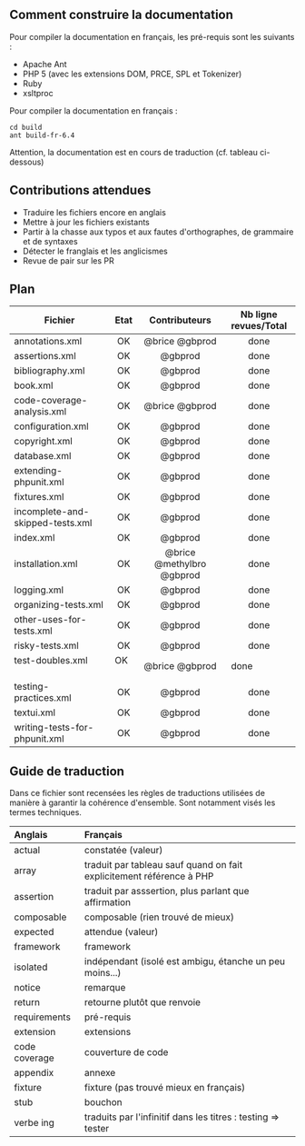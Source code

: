 ## Comment construire la documentation

Pour compiler la documentation en français, les pré-requis sont les suivants :

- Apache Ant
- PHP 5 (avec les extensions DOM, PRCE, SPL et Tokenizer)
- Ruby
- xsltproc

Pour compiler la documentation en français :

    cd build
    ant build-fr-6.4

Attention, la documentation est en cours de traduction (cf. tableau ci-dessous)


## Contributions attendues

 * Traduire les fichiers encore en anglais
 * Mettre à jour les fichiers existants
 * Partir à la chasse aux typos et aux fautes d'orthographes, de grammaire et de syntaxes
 * Détecter le franglais et les anglicismes
 * Revue de pair sur les PR


## Plan

| Fichier                           | Etat      | Contributeurs     | Nb ligne revues/Total    |
| --------------------------------- | :-------: | :---------------: | :----------------------: |
| annotations.xml                   | OK        | @brice @gbprod    | done                     |
| assertions.xml                    | OK        | @gbprod           | done                     |
| bibliography.xml                  | OK        | @gbprod           | done                     |
| book.xml                          | OK        | @gbprod           | done                     |
| code-coverage-analysis.xml        | OK        | @brice @gbprod    | done                     |
| configuration.xml                 | OK        | @gbprod           | done                     |
| copyright.xml                     | OK        | @gbprod           | done                     |
| database.xml                      | OK        | @gbprod           | done                     |
| extending-phpunit.xml             | OK        | @gbprod           | done                     |
| fixtures.xml                      | OK        | @gbprod           | done                     |
| incomplete-and-skipped-tests.xml  | OK        | @gbprod           | done                     |
| index.xml                         | OK        | @gbprod           | done                     |
| installation.xml                  | OK        | @brice @methylbro @gbprod | done             |
| logging.xml                       | OK        | @gbprod           | done                     |
| organizing-tests.xml              | OK        | @gbprod           | done                     |
| other-uses-for-tests.xml          | OK        | @gbprod           | done                     |
| risky-tests.xml                   | OK        | @gbprod           | done                     |
| test-doubles.xml                  | OK        | @brice @gbprod    | done                     |
| testing-practices.xml             | OK        | @gbprod           | done                     |
| textui.xml                        | OK        | @gbprod           | done                     |
| writing-tests-for-phpunit.xml     | OK        | @gbprod           | done                     |

## Guide de traduction

Dans ce fichier sont recensées les règles de traductions utilisées de manière à garantir la cohérence d'ensemble.
Sont notamment visés les termes techniques.


| Anglais       | Français                                                                  |
| :------------ | :------------------------------------------------------------------------ |
| actual        | constatée (valeur)                                                        |
| array         | traduit par tableau sauf quand on fait explicitement référence à PHP      |
| assertion     | traduit par asssertion, plus parlant que affirmation                      |
| composable    | composable (rien trouvé de mieux)                                         |
| expected      | attendue (valeur)                                                         |
| framework     | framework                                                                 |
| isolated      | indépendant (isolé est ambigu, étanche un peu moins...)                   |
| notice        | remarque                                                                  |
| return        | retourne plutôt que renvoie                                               |
| requirements  | pré-requis                                                                |
| extension     | extensions                                                                |
| code coverage | couverture de code                                                        |
| appendix      | annexe                                                                    |
| fixture       | fixture (pas trouvé mieux en français)                                    |
| stub          | bouchon                                                                   |
| verbe ing     | traduits par l'infinitif dans les titres : testing => tester              |


